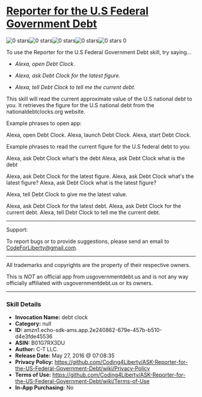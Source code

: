 # [Reporter for the U.S Federal Government Debt](http://alexa.amazon.com/#skills/amzn1.echo-sdk-ams.app.2e240862-679e-457b-b510-d4e3fde45536)
![0 stars](../../images/ic_star_border_black_18dp_1x.png)![0 stars](../../images/ic_star_border_black_18dp_1x.png)![0 stars](../../images/ic_star_border_black_18dp_1x.png)![0 stars](../../images/ic_star_border_black_18dp_1x.png)![0 stars](../../images/ic_star_border_black_18dp_1x.png) 0

To use the Reporter for the U.S Federal Government Debt skill, try saying...

* *Alexa, open Debt Clock.*

* *Alexa, ask Debt Clock for the latest figure.*

* *Alexa, tell Debt Clock to tell me the current debt.*

This skill will read the current approximate value of the U.S national debt to you. It retrieves the figure for the U.S national debt from the nationaldebtclocks.org website.


Example phrases to open app:

Alexa, open Debt Clock.
Alexa, launch Debt Clock.
Alexa, start Debt Clock.


Example phrases to read the current figure for the U.S federal debt to you:

Alexa, ask Debt Clock what's the debt
Alexa, ask Debt Clock what is the debt

Alexa, ask Debt Clock for the latest figure.
Alexa, ask Debt Clock what's the latest figure?
Alexa, ask Debt Clock what is the latest figure?

Alexa, tell Debt Clock to give me the latest value.

Alexa, ask Debt Clock for the latest debt.
Alexa, ask Debt Clock for the current debt.
Alexa, tell Debt Clock to tell me the current debt.

--------

Support: 

To report bugs or to provide suggestions, please send an email to CodeForLiberty@gmail.com.

-------

All trademarks and copyrights are the property of their respective owners.

This is *NOT* an official app from usgovernmentdebt.us and is not any way officially affiliated with usgovernmentdebt.us or its owners.

***

### Skill Details

* **Invocation Name:** debt clock
* **Category:** null
* **ID:** amzn1.echo-sdk-ams.app.2e240862-679e-457b-b510-d4e3fde45536
* **ASIN:** B01G7RX3DU
* **Author:** C-T LLC.
* **Release Date:** May 27, 2016 @ 07:08:35
* **Privacy Policy:** https://github.com/Coding4Liberty/ASK-Reporter-for-the-US-Federal-Government-Debt/wiki/Privacy-Policy
* **Terms of Use:** https://github.com/Coding4Liberty/ASK-Reporter-for-the-US-Federal-Government-Debt/wiki/Terms-of-Use
* **In-App Purchasing:** No
